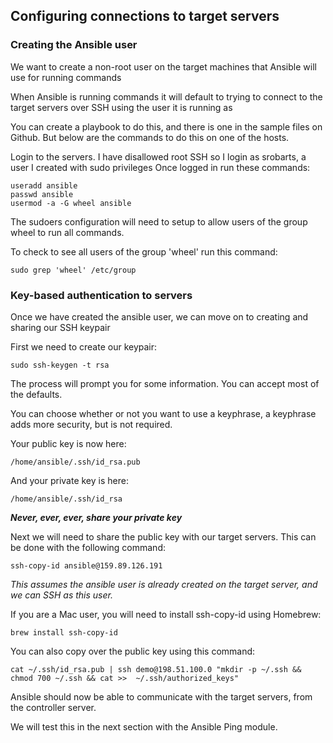 ## Configuring connections to target servers

### Creating the Ansible user

We want to create a non-root user on the target machines that Ansible will use for running commands

When Ansible is running commands it will default to trying to connect to the target servers over SSH using the user it is running as

You can create a playbook to do this, and there is one in the sample files on Github. But below are the commands to do this on one of the hosts.

Login to the servers. I have disallowed root SSH so I login as srobarts, a user I created with sudo privileges
Once logged in run these commands:
```
useradd ansible 
passwd ansible 
usermod -a -G wheel ansible
```
The sudoers configuration will need to setup to allow users of the group wheel to run all commands.

To check to see all users of the group 'wheel' run this command:
```
sudo grep 'wheel' /etc/group
```

### Key-based authentication to servers

Once we have created the ansible user, we can move on to creating and sharing our SSH keypair

First we need to create our keypair:
```
sudo ssh-keygen -t rsa
```
The process will prompt you for some information. You can accept most of the defaults.

You can choose whether or not you want to use a keyphrase, a keyphrase adds more security, but is not required.

Your public key is now here:
```
/home/ansible/.ssh/id_rsa.pub
```
And your private key is here:
```
/home/ansible/.ssh/id_rsa
```
**_Never, ever, ever, share your private key_**

Next we will need to share the public key with our target servers.  This can be done with the following command:
```
ssh-copy-id ansible@159.89.126.191
```
_This assumes the ansible user is already created on the target server, and we can SSH as this user._

If you are a Mac user, you will need to install ssh-copy-id using Homebrew:
```
brew install ssh-copy-id
```
You can also copy over the public key using this command:
```
cat ~/.ssh/id_rsa.pub | ssh demo@198.51.100.0 "mkdir -p ~/.ssh && chmod 700 ~/.ssh && cat >>  ~/.ssh/authorized_keys"
```
Ansible should now be able to communicate with the target servers, from the controller server.

We will test this in the next section with the Ansible Ping module.

